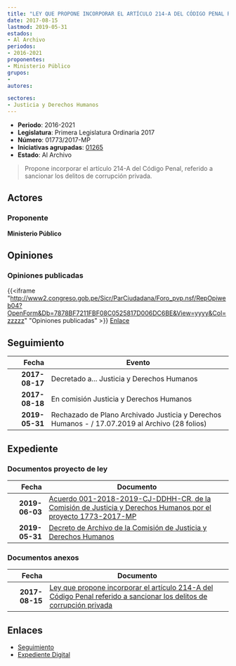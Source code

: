```yaml
---
title: "LEY QUE PROPONE INCORPORAR EL ARTÍCULO 214-A DEL CÓDIGO PENAL REFERIDO A SANCIONAR LOS DELITOS DE CORRUPCIÓN PRIVADA"
date: 2017-08-15
lastmod: 2019-05-31
estados:
- Al Archivo
periodos:
- 2016-2021
proponentes:
- Ministerio Público
grupos:
- 
autores:

sectores:
- Justicia y Derechos Humanos
---
```

- **Periodo**: 2016-2021
- **Legislatura**: Primera Legislatura Ordinaria 2017
- **Número**: 01773/2017-MP
- **Iniciativas agrupadas**: [01265](../../01200/01265)
- **Estado**: Al Archivo

> Propone incorporar el artículo 214-A del Código Penal, referido a sancionar los delitos de corrupción privada.


## Actores

### Proponente

**Ministerio Público**

## Opiniones

### Opiniones publicadas

{{<iframe "http://www2.congreso.gob.pe/Sicr/ParCiudadana/Foro_pvp.nsf/RepOpiweb04?OpenForm&Db=7878BF7211FBF08C0525817D006DC6BE&View=yyyy&Col=zzzzz" "Opiniones publicadas" >}}
[Enlace](http://www2.congreso.gob.pe/Sicr/ParCiudadana/Foro_pvp.nsf/RepOpiweb04?OpenForm&Db=7878BF7211FBF08C0525817D006DC6BE&View=yyyy&Col=zzzzz)


## Seguimiento

| Fecha | Evento |
|------:|--------|
| **2017-08-17** | Decretado a... Justicia y Derechos Humanos |
| **2017-08-18** | En comisión Justicia y Derechos Humanos |
| **2019-05-31** | Rechazado de Plano Archivado Justicia y Derechos Humanos - / 17.07.2019 al Archivo (28 folios) |

## Expediente

### Documentos proyecto de ley

| Fecha | Documento |
|------:|-----------|
| **2019-06-03** | [Acuerdo 001-2018-2019-CJ-DDHH-CR, de la Comisión de Justicia y Derechos Humanos por el proyecto 1773-2017-MP](http://www.leyes.congreso.gob.pe/Documentos/2016_2021/Decretos/Archivamiento/DA0040620190603.pdf) |
| **2019-05-31** | [Decreto de Archivo de la Comisión de Justicia y Derechos Humanos](http://www.leyes.congreso.gob.pe/Documentos/2016_2021/Decretos/Archivamiento/DA0177320190531.pdf) |

### Documentos anexos

| Fecha | Documento |
|------:|-----------|
| **2017-08-15** | [Ley que propone incorporar el artículo 214-A del Código Penal referido a sancionar los delitos de corrupción privada](http://www.leyes.congreso.gob.pe/Documentos/2016_2021/Proyectos_de_Ley_y_de_Resoluciones_Legislativas/PL0177320170815.pdf) |

## Enlaces

- [Seguimiento](http://www2.congreso.gob.pe/Sicr/TraDocEstProc/CLProLey2016.nsf/f7fff46988ca05b1052578e100829cc7/9ddfdae97e2172b70525817d005f2f36?OpenDocument)
- [Expediente Digital](http://www2.congreso.gob.pe/Sicr/TraDocEstProc/Expvirt_2011.nsf/visbusqptramdoc1621/01773?opendocument)

